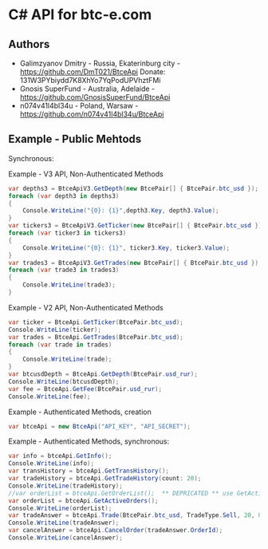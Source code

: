 C# API for btc-e.com
====================

Authors
------------
  
- Galimzyanov Dmitry - Russia, Ekaterinburg city - https://github.com/DmT021/BtceApi Donate: 131W3PYbiydd7K8XhYo7YqPodUPVhztFMi
- Gnosis SuperFund - Australia, Adelaide - https://github.com/GnosisSuperFund/BtceApi
- n074v41l4bl34u - Poland, Warsaw - https://github.com/n074v41l4bl34u/BtceApi

Example - Public Mehtods
------------

Synchronous:

Example - V3 API, Non-Authenticated Methods

```c#
var depths3 = BtceApiV3.GetDepth(new BtcePair[] { BtcePair.btc_usd });
foreach (var depth3 in depths3)
{
	Console.WriteLine("{0}: {1}",depth3.Key, depth3.Value);
}
var tickers3 = BtceApiV3.GetTicker(new BtcePair[] { BtcePair.btc_usd });
foreach (var ticker3 in tickers3)
{
	Console.WriteLine("{0}: {1}", ticker3.Key, ticker3.Value);
}	
var trades3 = BtceApiV3.GetTrades(new BtcePair[] { BtcePair.btc_usd });
foreach (var trade3 in trades3)
{
	Console.WriteLine(trade3);
}
```

Example - V2 API, Non-Authenticated Methods

```c#
var ticker = BtceApi.GetTicker(BtcePair.btc_usd);
Console.WriteLine(ticker);
var trades = BtceApi.GetTrades(BtcePair.btc_usd);
foreach (var trade in trades)
{
	Console.WriteLine(trade);
}
var btcusdDepth = BtceApi.GetDepth(BtcePair.usd_rur);
Console.WriteLine(btcusdDepth);
var fee = BtceApi.GetFee(BtcePair.usd_rur);
Console.WriteLine(fee);
```

Example - Authenticated Methods, creation

```c#
var btceApi = new BtceApi("API_KEY", "API_SECRET");
```

Example - Authenticated Methods, synchronous:

```c#
var info = btceApi.GetInfo();
Console.WriteLine(info);
var transHistory = btceApi.GetTransHistory();
var tradeHistory = btceApi.GetTradeHistory(count: 20);
Console.WriteLine(tradeHistory);
//var orderList = btceApi.GetOrderList();  ** DEPRICATED ** use GetActiveOrders() instead!
var orderList = btceApi.GetActiveOrders();
Console.WriteLine(orderList);
var tradeAnswer = btceApi.Trade(BtcePair.btc_usd, TradeType.Sell, 20, 0.1m);
Console.WriteLine(tradeAnswer);
var cancelAnswer = btceApi.CancelOrder(tradeAnswer.OrderId);
Console.WriteLine(cancelAnswer);
```
